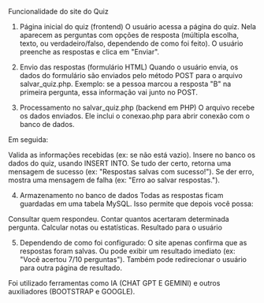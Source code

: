 Funcionalidade do site do Quiz

1. Página inicial do quiz (frontend)
O usuário acessa a página do quiz.
Nela aparecem as perguntas com opções de resposta (múltipla escolha, texto, ou verdadeiro/falso, dependendo de como foi feito).
O usuário preenche as respostas e clica em "Enviar".

2. Envio das respostas (formulário HTML)
Quando o usuário envia, os dados do formulário são enviados pelo método POST para o arquivo salvar_quiz.php.
Exemplo: se a pessoa marcou a resposta "B" na primeira pergunta, essa informação vai junto no POST.

3. Processamento no salvar_quiz.php (backend em PHP)
O arquivo recebe os dados enviados.
Ele inclui o conexao.php para abrir conexão com o banco de dados.

Em seguida:

Valida as informações recebidas (ex: se não está vazio).
Insere no banco os dados do quiz, usando INSERT INTO.
Se tudo der certo, retorna uma mensagem de sucesso (ex: "Respostas salvas com sucesso!").
Se der erro, mostra uma mensagem de falha (ex: "Erro ao salvar respostas.").

4. Armazenamento no banco de dados
Todas as respostas ficam guardadas em uma tabela MySQL.
Isso permite que depois você possa:

Consultar quem respondeu.
Contar quantos acertaram determinada pergunta.
Calcular notas ou estatísticas.
Resultado para o usuário

5. Dependendo de como foi configurado:
O site apenas confirma que as respostas foram salvas.
Ou pode exibir um resultado imediato (ex: "Você acertou 7/10 perguntas").
Também pode redirecionar o usuário para outra página de resultado.

Foi utilizado ferramentas como IA (CHAT GPT E GEMINI) e outros auxiliadores (BOOTSTRAP e GOOGLE).
